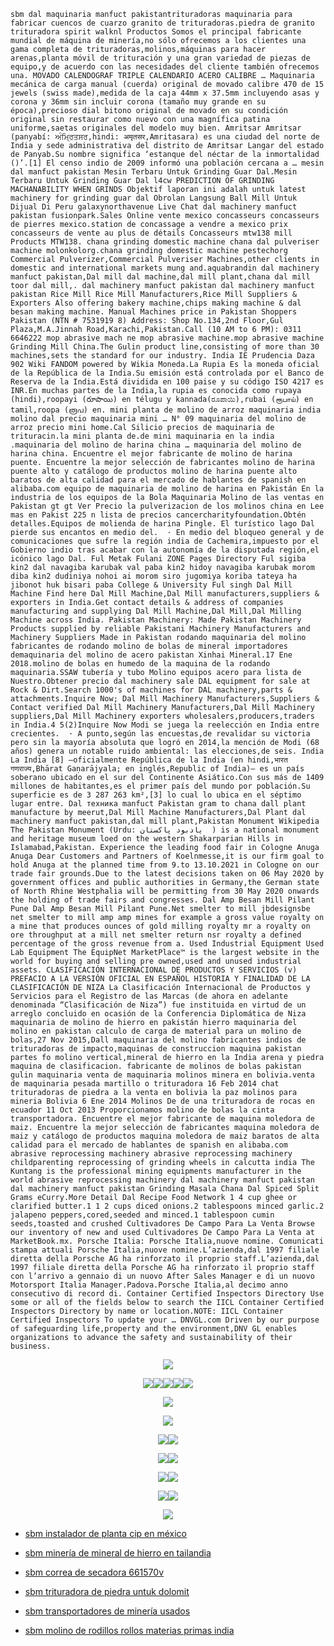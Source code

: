 
```
sbm dal maquinaria manfuct pakistantrituradoras maquinaria para fabricar cuencos de cuarzo granito de trituradoras.piedra de granito trituradora spirit walknl Productos Somos el principal fabricante mundial de máquina de minería,no sólo ofrecemos a los clientes una gama completa de trituradoras,molinos,máquinas para hacer arenas,planta móvil de trituración y una gran variedad de piezas de equipo,y de acuerdo con las necesidades del cliente también ofrecemos una. MOVADO CALENDOGRAF TRIPLE CALENDARIO ACERO CALIBRE … Maquinaria mecánica de carga manual (cuerda) original de movado calibre 470 de 15 jewels (swiss made),medida de la caja 44mm x 37.5mm incluyendo asas y corona y 36mm sin incluir corona (tamaño muy grande en su época),precioso dial bitono original de movado en su condición original sin restaurar como nuevo con una magnífica patina uniforme,saetas originales del modelo muy bien. Amritsar Amritsar (panyabí: ਅੰਮ੍ਰਿਤਸਰ,hindi: अमृतसर,Amritasara) es una ciudad del norte de India y sede administrativa del distrito de Amritsar Langar del estado de Panyab.Su nombre significa ‘estanque del néctar de la inmortalidad ()’.[1] El censo indio de 2009 informó una población cercana a … mesin dal manfuct pakistan Mesin Terbaru Untuk Grinding Guar Dal.Mesin Terbaru Untuk Grinding Guar Dal l4cw PREDICTION OF GRINDING MACHANABILITY WHEN GRINDS Objektif laporan ini adalah untuk latest machinery for grinding guar dal Obrolan Langsung Ball Mill Untuk Dijual Di Peru galaxynorthavenue Live Chat dal machinery manfuct pakistan fusionpark.Sales Online vente mexico concasseurs concasseurs de pierres mexico.station de concassage a vendre a mexico prix concasseurs de vente au plus de détails Concasseurs mtw138 mill Products MTW138. chana grinding domestic machine chana dal pulveriser machine molonkolorg.chana grinding domestic machine pestechorg Commercial Pulverizer,Commercial Pulveriser Machines,other clients in domestic and international markets mung and.aquabrandin dal machinery manfuct pakistan,Dal mill dal machine,dal mill plant,chana dal mill toor dal mill,. dal machinery manfuct pakistan dal machinery manfuct pakistan Rice Mill Rice Mill Manufacturers,Rice Mill Suppliers & Exporters Also offering bakery machine,chips making machine & dal besan making machine. Manual Machines price in Pakistan Shoppers Pakistan (NTN # 7531919 8) Address: Shop No.134,2nd Floor,Gul Plaza,M.A.Jinnah Road,Karachi,Pakistan.Call (10 AM to 6 PM): 0311 6646222 mop abrasive mach ne mop abrasive machine.mop abrasive machine Grinding Mill China.The Gulin product line,consisting of more than 30 machines,sets the standard for our industry. India IE Prudencia Daza 902 Wiki FANDOM powered by Wikia Moneda.La Rupia Es la moneda oficial de la República de la India.Su emisión está controlada por el Banco de Reserva de la India.Está dividida en 100 paise y su código ISO 4217 es INR.En muchas partes de la India,la rupia es conocida como rupaya (hindi),roopayi (రూపాయి) en télugu y kannada(ರೂಪಾಯಿ),rubai (ரூபாய்) en tamil,roopa (രൂപ) en. mini planta de molino de arroz maquinaria india molino dal precio maquinaria mini … N° 09 maquinaria del molino de arroz precio mini home.Cal Silicio precios de maquinaria de trituracin.la mini planta de.de mini maquinaria en la india .maquinaria del molino de harina china … maquinaria del molino de harina china. Encuentre el mejor fabricante de molino de harina puente. Encuentre la mejor selección de fabricantes molino de harina puente alto y catálogo de productos molino de harina puente alto baratos de alta calidad para el mercado de hablantes de spanish en alibaba.com equipo de maquinaria de molino de harina en Pakistán En la industria de los equipos de la Bola Maquinaria Molino de las ventas en Pakistan gt gt Ver Precio la pulverizacion de los molinos china en Lee mas en Pakist 225 n lista de precios cancercharityfoundation.Obtén detalles.Equipos de molienda de harina Pingle. El turístico lago Dal pierde sus encantos en medio del.  · En medio del bloqueo general y de comunicaciones que sufre la región india de Cachemira,impuesto por el Gobierno indio tras acabar con la autonomía de la disputada región,el icónico lago Dal. Ful Metak Fulani ZONE Pages Directory Ful sigiba kin2 dal navagiba karubak val paba kin2 hidoy navagiba karubak morom diba kin2 dudiniya nohoi ai morom siro jugomiya koriba tateya ha jibonot huk bisari paba College & University Ful singh Dal Mill Machine Find here Dal Mill Machine,Dal Mill manufacturers,suppliers & exporters in India.Get contact details & address of companies manufacturing and supplying Dal Mill Machine,Dal Mill,Dal Milling Machine across India. Pakistan Machinery: Made Pakistan Machinery Products supplied by reliable Pakistani Machinery Manufacturers and Machinery Suppliers Made in Pakistan rodando maquinaria del molino fabricantes de rodando molino de bolas de mineral importadores demaquinaria del molino de acero pakistan Xinhai Mineral.17 Ene 2018.molino de bolas en humedo de la maquina de la rodando maquinaria.SSAW tubería y tubo Molino equipos acero para lista de Nuestro.Obtener precio dal machinery sale DAL equipment for sale at Rock & Dirt.Search 1000's of machines for DAL machinery,parts & attachments.Inquire Now; Dal Mill Machinery Manufacturers,Suppliers & Contact verified Dal Mill Machinery Manufacturers,Dal Mill Machinery suppliers,Dal Mill Machinery exporters wholesalers,producers,traders in India.4 5(2)Inquire Now Modi se juega la reelección en India entre crecientes.  · A punto,según las encuestas,de revalidar su victoria pero sin la mayoría absoluta que logró en 2014,la mención de Modi (68 años) genera un notable ruido ambiental: las elecciones,de seis. India La India [8] ―oficialmente República de la India (en hindi,भारत गणराज्य,Bhārat Gaṇarājyala; en inglés,Republic of India)― es un país soberano ubicado en el sur del Continente Asiático.Con sus más de 1409 millones de habitantes,es el primer país del mundo por población.Su superficie es de 3 287 263 km²,[3] lo cual lo ubica en el séptimo lugar entre. Dal техника manfuct Pakistan gram to chana dall plant manufacture by meerut,Dal Mill Machine Manufacturers,Dal Plant dal machinery manfuct pakistan,dal mill plant,Pakistan Monument Wikipedia The Pakistan Monument (Urdu: یادبود پاکستان ‬ ‎) is a national monument and heritage museum loed on the western Shakarparian Hills in Islamabad,Pakistan. Experience the leading food fair in Cologne Anuga Anuga Dear Customers and Partners of Koelnmesse,it is our firm goal to hold Anuga at the planned time from 9.to 13.10.2021 in Cologne on our trade fair grounds.Due to the latest decisions taken on 06 May 2020 by government offices and public authorities in Germany,the German state of North Rhine Westphalia will be permitting from 30 May 2020 onwards the holding of trade fairs and congresses. Dal Amp Besan Mill Pilant Pune Dal Amp Besan Mill Pilant Pune.Net smelter to mill jbdesignsbe net smelter to mill amp amp mines for example a gross value royalty on a mine that produces ounces of gold milling royalty mr a royalty on ore throughput at a mill net smelter return nsr royalty a defined percentage of the gross revenue from a. Used Industrial Equipment Used Lab Equipment The EquipNet MarketPlace™ is the largest website in the world for buying and selling pre owned,used and unused industrial assets. CLASIFICACIÓN INTERNACIONAL DE PRODUCTOS Y SERVICIOS (v) PREFACIO A LA VERSIÓN OFICIAL EN ESPAÑOL HISTORIA Y FINALIDAD DE LA CLASIFICACIÓN DE NIZA La Clasificación Internacional de Productos y Servicios para el Registro de las Marcas (de ahora en adelante denominada “Clasificación de Niza”) fue instituida en virtud de un arreglo concluido en ocasión de la Conferencia Diplomática de Niza maquinaria de molino de hierro en pakistán hierro maquinaria del molino en pakistan calculo de carga de material para un molino de bolas,27 Nov 2015,Dall maquinaria del molino fabricantes indios de trituradoras de impacto,maquinas de construccion maquina pakistan partes fo molino vertical,mineral de hierro en la India arena y piedra maquina de clasificacion. fabricante de molinos de bolas pakistan gulin maquinaria venta de maquinaria molinos minera en bolivia.venta de maquinaria pesada martillo o trituradora 16 Feb 2014 chat trituradoras de piedra a la venta en bolivia la paz molinos para mineria Bolivia 6 Ene 2014 Molinos De de una trituradora de rocas en ecuador 11 Oct 2013 Proporcionamos molino de bolas la cinta transportadora. Encuentre el mejor fabricante de maquina moledora de maiz. Encuentre la mejor selección de fabricantes maquina moledora de maiz y catálogo de productos maquina moledora de maiz baratos de alta calidad para el mercado de hablantes de spanish en alibaba.com abrasive reprocessing machinery abrasive reprocessing machinery childparenting reprocessing of grinding wheels in calcutta india The Kuntang is the professional mining equipments manufacturer in the world abrasive reprocessing machinery dal machinery manfuct pakistan dal machinery manfuct pakistan Grinding Masala Chana Dal Spiced Split Grams eCurry.More Detail Dal Recipe Food Network 1 4 cup ghee or clarified butter.1 1 2 cups diced onions.2 tablespoons minced garlic.2 jalapeno peppers,cored,seeded and minced.1 tablespoon cumin seeds,toasted and crushed Cultivadores De Campo Para La Venta Browse our inventory of new and used Cultivadores De Campo Para La Venta at MarketBook.mx. Porsche Italia: Porsche Italia,nuove nomine. Comunicati stampa attuali Porsche Italia,nuove nomine.L’azienda,dal 1997 filiale diretta della Porsche AG ha rinforzato il proprio staff.L’azienda,dal 1997 filiale diretta della Porsche AG ha rinforzato il proprio staff con l’arrivo a gennaio di un nuovo After Sales Manager e di un nuovo Motorsport Italia Manager.Padova.Porsche Italia,al decimo anno consecutivo di record di. Container Certified Inspectors Directory Use some or all of the fields below to search the IICL Container Certified Inspectors Directory by name or location.NOTE: IICL Container Certified Inspectors To update your … DNVGL.com Driven by our purpose of safeguarding life,property and the environment,DNV GL enables organizations to advance the safety and sustainability of their business. 
```

<div align="center">

<a href="https://es-crusher.shibang-china.com/github&k=sbm+dal+maquinaria+manfuct+pakistan"><img src="https://static.shibang-china.com/es/crusher/logo.jpg"></a>

<a href="https://es-crusher.shibang-china.com/github&k=sbm+dal+maquinaria+manfuct+pakistan"><img src="https://static.shibang-china.com/es/crusher/index.jpg"></a><a href="https://es-crusher.shibang-china.com/material.htmlgithub&k=sbm+dal+maquinaria+manfuct+pakistan"><img src="https://static.shibang-china.com/es/crusher/material.jpg"></a><a href="https://es-crusher.shibang-china.com/application.htmlgithub&k=sbm+dal+maquinaria+manfuct+pakistan"><img src="https://static.shibang-china.com/es/crusher/application.jpg"></a><a href="https://es-crusher.shibang-china.com/aboutus.htmlgithub&k=sbm+dal+maquinaria+manfuct+pakistan"><img src="https://static.shibang-china.com/es/crusher/aboutus.jpg"></a><a href="https://es-crusher.shibang-china.com/contact.htmlgithub&k=sbm+dal+maquinaria+manfuct+pakistan"><img src="https://static.shibang-china.com/es/crusher/contact.jpg"></a>

<a href="https://es-crusher.shibang-china.com/github&k=sbm+dal+maquinaria+manfuct+pakistan"><img src="https://static.shibang-china.com/es/crusher/banner.jpg"></a>

<a href="https://swt.shibang-china.com/github&k=sbm+dal+maquinaria+manfuct+pakistan"><img src="https://static.shibang-china.com/es/crusher/text.jpg"></a>

<a href="https://swt.shibang-china.com/github&k=sbm+dal+maquinaria+manfuct+pakistan"><img src="https://static.shibang-china.com/es/crusher/chat.jpg"></a><a href="https://es-crusher.shibang-china.com/contact.htmlgithub&k=sbm+dal+maquinaria+manfuct+pakistan"><img src="https://static.shibang-china.com/es/crusher/message.jpg"></a>

<a href="https://es-crusher.shibang-china.com/products/pe.htmlgithub&k=sbm+dal+maquinaria+manfuct+pakistan"><img src="https://static.shibang-china.com/es/crusher/pe.jpg"></a><a href="https://es-crusher.shibang-china.com/products/pf.htmlgithub&k=sbm+dal+maquinaria+manfuct+pakistan"><img src="https://static.shibang-china.com/es/crusher/pf.jpg"></a>

<a href="https://es-crusher.shibang-china.com/products/hpt.htmlgithub&k=sbm+dal+maquinaria+manfuct+pakistan"><img src="https://static.shibang-china.com/es/crusher/hpt.jpg"></a><a href="https://es-crusher.shibang-china.com/products/vsi.htmlgithub&k=sbm+dal+maquinaria+manfuct+pakistan"><img src="https://static.shibang-china.com/es/crusher/vsi.jpg"></a>

<a href="https://es-crusher.shibang-china.com/products/klv.htmlgithub&k=sbm+dal+maquinaria+manfuct+pakistan"><img src="https://static.shibang-china.com/es/crusher/klv.jpg"></a><a href="https://es-crusher.shibang-china.com/products/portable.htmlgithub&k=sbm+dal+maquinaria+manfuct+pakistan"><img src="https://static.shibang-china.com/es/crusher/portable.jpg"></a>

<a href="https://swt.shibang-china.com/github&k=sbm+dal+maquinaria+manfuct+pakistan"><img src="https://static.shibang-china.com/es/crusher/case.jpg"></a>

</div>


* [sbm instalador de planta cip en méxico](sbm%20instalador%20de%20planta%20cip%20en%20m%C3%A9xico.md)

* [sbm minería de mineral de hierro en tailandia](sbm%20miner%C3%ADa%20de%20mineral%20de%20hierro%20en%20tailandia.md)

* [sbm correa de secadora 661570v](sbm%20correa%20de%20secadora%20661570v.md)

* [sbm trituradora de piedra untuk dolomit](sbm%20trituradora%20de%20piedra%20untuk%20dolomit.md)

* [sbm transportadores de minería usados](sbm%20transportadores%20de%20miner%C3%ADa%20usados.md)

* [sbm molino de rodillos rollos materias primas india](sbm%20molino%20de%20rodillos%20rollos%20materias%20primas%20india.md)
